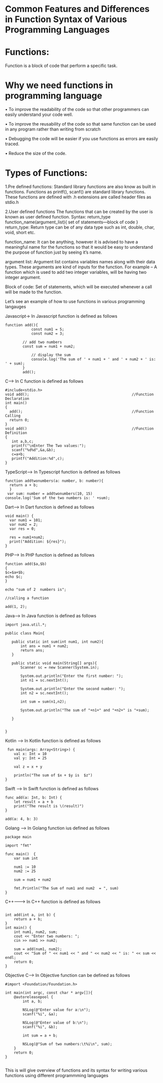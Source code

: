 # Common Features and Differences in Function Syntax of Various Programming Languages

# Functions:
  Function is a block of code that perform a specific task.
  
# Why we need functions in programming language
•	To improve the readability of the code so that other programmers can easily understand your code well.

•	To improve the reusability of the code so that same function can be used in any program rather than writing from scratch

•	Debugging the code will be easier if you use functions as errors are easily traced.

•	Reduce the size of the code.

# Types of Functions:
1.Pre defined functions:
   Standard library functions are also know as built in functions. Functions as printf(), scanf() are standard library functions. These functions are defined with .h extensions are called header files as stdio.h
   
2.User defined functions
The functions that can be created by the user is known as user defined function.
Syntax:
 return_type  function_name(argument_list){
         set of statements—block of code
}
return_type: Return type can be of any data type such as int, double, char, void, short etc. 

function_name: It can be anything, however it is advised to have a meaningful name for the functions so that it would be easy to understand the purpose of function just by seeing it’s name.

argument list: Argument list contains variables names along with their data types. These arguments are kind of inputs for the function. For example – A function which is used to add two integer variables, will be having two integer argument.

Block of code: Set of statements, which will be executed whenever a call will be made to the function.

Let’s see an example of  how to use functions in various programming langauges

Javascript-> In Javascript function is defined as follows
```
function add(){
            const num1 = 5;
            const num2 = 3;

        // add two numbers
        const sum = num1 + num2;

            // display the sum
            console.log('The sum of ' + num1 + ' and ' + num2 + ' is: ' + sum);
        }
        add();
```
C--> In C function is defined as follows
```
#include<stdio.h>
void add();                                               //Function Declaration
int main()
{
  add();                                                  //Function Calling
  return 0;
}
void add()                                                //Function Definition
{
   int a,b,c;
   printf("\nEnter The Two values:");
   scanf("%d%d",&a,&b);
   c=a+b;
   printf("Addition:%d",c);
}
```
TypeScript--> In Typescript function is defined as follows

```
function addtwonumbers(a: number, b: number){ 
  return a + b; 
  } 
 var sum: number = addtwonumbers(10, 15) 
console.log('Sum of the two numbers is: ' +sum); 
```
 Dart--> In Dart function is defined as follows
 ```
void main() { 
   var num1 = 101; 
   var num2 = 2; 
   var res = 0; 
   
   res = num1+num2; 
   print("Addition: ${res}");
}

```
PHP--> In PHP  function is defined as follows
 ```
 function add($a,$b)
{
$c=$a+$b;
echo $c;
}

echo "sum of 2  numbers is";

//calling a function

add(1, 2);
```

Java--> In Java function is defined as follows
 ```
import java.util.*;

public class Main{
    
    public static int sum(int num1, int num2){
        int ans = num1 + num2;
        return ans;
    }
    
    public static void main(String[] args){
        Scanner sc = new Scanner(System.in);
        
        System.out.println("Enter the first number: ");
        int n1 = sc.nextInt();
        
        System.out.println("Enter the second number: ");
        int n2 = sc.nextInt();
        
        int sum = sum(n1,n2);
        
        System.out.println("The sum of "+n1+" and "+n2+" is "+sum);
        
    }
    
    
}
```

Kotlin --> In Kotlin function is defined as follows
```
 fun main(args: Array<String>) {
    val x: Int = 10
    val y: Int = 25

    val z = x + y

    println("The sum of $x + $y is  $z")
}
```
Swift --> In Swift function is defined as follows
```
func add(a: Int, b: Int) {
    let result = a + b
    print("The result is \(result)")
}
 
add(a: 4, b: 3)
```
Golang --> In Golang function ius defined as follows
```
package main

import "fmt"

func main()  {
    var sum int
    
    num1 := 10
    num2 := 25

    sum = num1 + num2

    fmt.Println("The Sum of num1 and num2  = ", sum)
}
```
C++---> In C++ function is defined as follows
```
  
int add(int a, int b) {  
    return a + b;  
}  
int main() {  
    int num1, num2, sum;  
    cout << "Enter two numbers: ";  
    cin >> num1 >> num2;  
  
    sum = add(num1, num2);  
    cout << "Sum of " << num1 << " and " << num2 << " is: " << sum << endl;  
    return 0;  
}  
```
Objective C--> In Objective function can be defined as follows 

``` 
#import <Foundation/Foundation.h>

int main(int argc, const char * argv[]){
    @autoreleasepool {
        int a, b;

        NSLog(@"Enter value for a:\n");
        scanf("%i", &a);

        NSLog(@"Enter value of b:\n");
        scanf("%i", &b);

        int sum = a + b;

        NSLog(@"Sum of two numbers:\t%i\n", sum);
    }
    return 0;
}
 
```

 This is will  give overview of functions and its syntax for writing various functions using different programmming languages 
  


  







